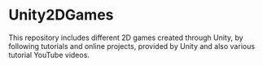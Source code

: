 # Unity2DGames
 
 This repository includes different 2D games created through Unity, by following tutorials and online projects, provided by Unity and also various tutorial YouTube videos.
